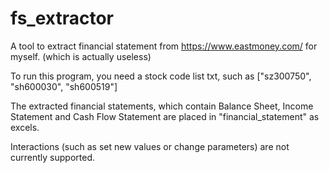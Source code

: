 # fs_extractor
 A tool to extract financial statement from https://www.eastmoney.com/ for myself. (which is actually useless)

To run this program, you need a stock code list txt, such as ["sz300750", "sh600030", "sh600519"]

The extracted financial statements, which contain Balance Sheet, Income Statement and Cash Flow Statement are placed in "financial_statement\" as excels.

Interactions (such as set new values or change parameters) are not currently supported.